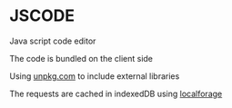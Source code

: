 # JSCODE

Java script code editor

The code is bundled on the client side

Using [unpkg.com](https://unpkg.com) to include external libraries

The requests are cached in indexedDB using [localforage](https://www.npmjs.com/package/localforage)


